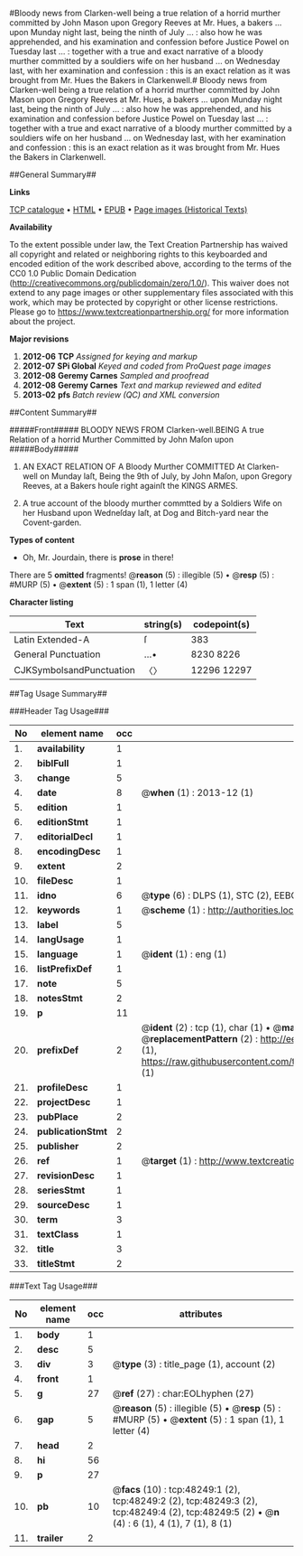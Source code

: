#Bloody news from Clarken-well being a true relation of a horrid murther committed by John Mason upon Gregory Reeves at Mr. Hues, a bakers ... upon Munday night last, being the ninth of July ... : also how he was apprehended, and his examination and confession before Justice Powel on Tuesday last ... : together with a true and exact narrative of a bloody murther committed by a souldiers wife on her husband ... on Wednesday last, with her examination and confession : this is an exact relation as it was brought from Mr. Hues the Bakers in Clarkenwell.#
Bloody news from Clarken-well being a true relation of a horrid murther committed by John Mason upon Gregory Reeves at Mr. Hues, a bakers ... upon Munday night last, being the ninth of July ... : also how he was apprehended, and his examination and confession before Justice Powel on Tuesday last ... : together with a true and exact narrative of a bloody murther committed by a souldiers wife on her husband ... on Wednesday last, with her examination and confession : this is an exact relation as it was brought from Mr. Hues the Bakers in Clarkenwell.

##General Summary##

**Links**

[TCP catalogue](http://www.ota.ox.ac.uk/tcp/)  • 
[HTML](http://tei.it.ox.ac.uk/tcp/Texts-HTML/free/A28/A28416.html)  • 
[EPUB](http://tei.it.ox.ac.uk/tcp/Texts-EPUB/free/A28/A28416.epub) • 
[Page images (Historical Texts)](https://historicaltexts.jisc.ac.uk/eebo-11697038e)

**Availability**

To the extent possible under law, the Text Creation Partnership has waived all copyright and related or neighboring rights to this keyboarded and encoded edition of the work described above, according to the terms of the CC0 1.0 Public Domain Dedication (http://creativecommons.org/publicdomain/zero/1.0/). This waiver does not extend to any page images or other supplementary files associated with this work, which may be protected by copyright or other license restrictions. Please go to https://www.textcreationpartnership.org/ for more information about the project.

**Major revisions**

1. __2012-06__ __TCP__ *Assigned for keying and markup*
1. __2012-07__ __SPi Global__ *Keyed and coded from ProQuest page images*
1. __2012-08__ __Geremy Carnes__ *Sampled and proofread*
1. __2012-08__ __Geremy Carnes__ *Text and markup reviewed and edited*
1. __2013-02__ __pfs__ *Batch review (QC) and XML conversion*

##Content Summary##

#####Front#####
BLOODY NEWS FROM Clarken-well.BEING A true Relation of a horrid Murther Committed by John Maſon upon
#####Body#####

1. AN EXACT RELATION OF A Bloody Murther COMMITTED At Clarken-well on Munday laſt, Being the 9th of July, by John Maſon, upon Gregory Reeves, at a Bakers houſe right againſt the KINGS ARMES.

1. A true account of the bloody murther commtted by a Soldiers Wife on her Husband upon Wedneſday laſt, at Dog and Bitch-yard near the Covent-garden.

**Types of content**

  * Oh, Mr. Jourdain, there is **prose** in there!

There are 5 **omitted** fragments! 
 @__reason__ (5) : illegible (5)  •  @__resp__ (5) : #MURP (5)  •  @__extent__ (5) : 1 span (1), 1 letter (4)

**Character listing**


|Text|string(s)|codepoint(s)|
|---|---|---|
|Latin Extended-A|ſ|383|
|General Punctuation|…•|8230 8226|
|CJKSymbolsandPunctuation|〈〉|12296 12297|

##Tag Usage Summary##

###Header Tag Usage###

|No|element name|occ|attributes|
|---|---|---|---|
|1.|__availability__|1||
|2.|__biblFull__|1||
|3.|__change__|5||
|4.|__date__|8| @__when__ (1) : 2013-12 (1)|
|5.|__edition__|1||
|6.|__editionStmt__|1||
|7.|__editorialDecl__|1||
|8.|__encodingDesc__|1||
|9.|__extent__|2||
|10.|__fileDesc__|1||
|11.|__idno__|6| @__type__ (6) : DLPS (1), STC (2), EEBO-CITATION (1), OCLC (1), VID (1)|
|12.|__keywords__|1| @__scheme__ (1) : http://authorities.loc.gov/ (1)|
|13.|__label__|5||
|14.|__langUsage__|1||
|15.|__language__|1| @__ident__ (1) : eng (1)|
|16.|__listPrefixDef__|1||
|17.|__note__|5||
|18.|__notesStmt__|2||
|19.|__p__|11||
|20.|__prefixDef__|2| @__ident__ (2) : tcp (1), char (1)  •  @__matchPattern__ (2) : ([0-9\-]+):([0-9IVX]+) (1), (.+) (1)  •  @__replacementPattern__ (2) : http://eebo.chadwyck.com/downloadtiff?vid=$1&page=$2 (1), https://raw.githubusercontent.com/textcreationpartnership/Texts/master/tcpchars.xml#$1 (1)|
|21.|__profileDesc__|1||
|22.|__projectDesc__|1||
|23.|__pubPlace__|2||
|24.|__publicationStmt__|2||
|25.|__publisher__|2||
|26.|__ref__|1| @__target__ (1) : http://www.textcreationpartnership.org/docs/. (1)|
|27.|__revisionDesc__|1||
|28.|__seriesStmt__|1||
|29.|__sourceDesc__|1||
|30.|__term__|3||
|31.|__textClass__|1||
|32.|__title__|3||
|33.|__titleStmt__|2||


###Text Tag Usage###

|No|element name|occ|attributes|
|---|---|---|---|
|1.|__body__|1||
|2.|__desc__|5||
|3.|__div__|3| @__type__ (3) : title_page (1), account (2)|
|4.|__front__|1||
|5.|__g__|27| @__ref__ (27) : char:EOLhyphen (27)|
|6.|__gap__|5| @__reason__ (5) : illegible (5)  •  @__resp__ (5) : #MURP (5)  •  @__extent__ (5) : 1 span (1), 1 letter (4)|
|7.|__head__|2||
|8.|__hi__|56||
|9.|__p__|27||
|10.|__pb__|10| @__facs__ (10) : tcp:48249:1 (2), tcp:48249:2 (2), tcp:48249:3 (2), tcp:48249:4 (2), tcp:48249:5 (2)  •  @__n__ (4) : 6 (1), 4 (1), 7 (1), 8 (1)|
|11.|__trailer__|2||
